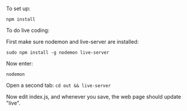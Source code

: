 To set up:

`npm install`

To do live coding:

First make sure nodemon and live-server are installed:

`sudo npm install -g nodemon live-server`

Now enter:

`nodemon`

Open a second tab:
`cd out && live-server`

Now edit index.js, and whenever you save, the web page should update "live".
